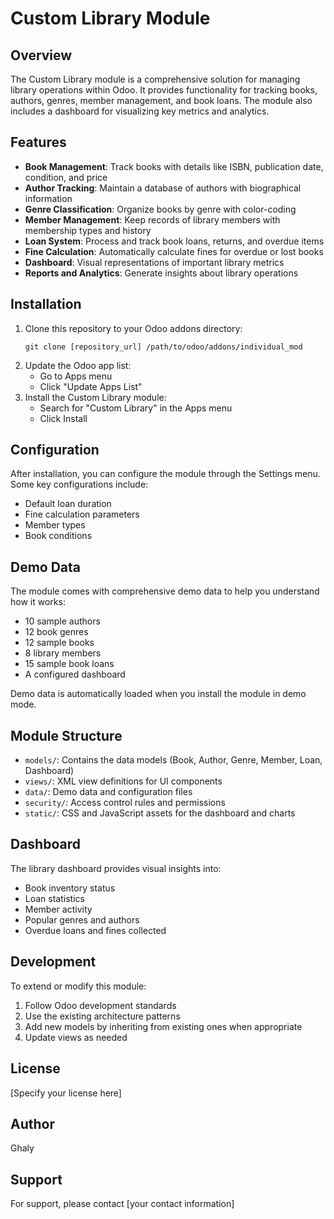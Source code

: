 # Custom Library Module

## Overview
The Custom Library module is a comprehensive solution for managing library operations within Odoo. It provides functionality for tracking books, authors, genres, member management, and book loans. The module also includes a dashboard for visualizing key metrics and analytics.

## Features
- **Book Management**: Track books with details like ISBN, publication date, condition, and price
- **Author Tracking**: Maintain a database of authors with biographical information
- **Genre Classification**: Organize books by genre with color-coding
- **Member Management**: Keep records of library members with membership types and history
- **Loan System**: Process and track book loans, returns, and overdue items
- **Fine Calculation**: Automatically calculate fines for overdue or lost books
- **Dashboard**: Visual representations of important library metrics
- **Reports and Analytics**: Generate insights about library operations

## Installation
1. Clone this repository to your Odoo addons directory:
   ```
   git clone [repository_url] /path/to/odoo/addons/individual_mod
   ```
2. Update the Odoo app list:
   - Go to Apps menu
   - Click "Update Apps List"
3. Install the Custom Library module:
   - Search for "Custom Library" in the Apps menu
   - Click Install

## Configuration
After installation, you can configure the module through the Settings menu. Some key configurations include:
- Default loan duration
- Fine calculation parameters
- Member types
- Book conditions

## Demo Data
The module comes with comprehensive demo data to help you understand how it works:
- 10 sample authors
- 12 book genres
- 12 sample books
- 8 library members
- 15 sample book loans
- A configured dashboard

Demo data is automatically loaded when you install the module in demo mode.

## Module Structure
- `models/`: Contains the data models (Book, Author, Genre, Member, Loan, Dashboard)
- `views/`: XML view definitions for UI components
- `data/`: Demo data and configuration files
- `security/`: Access control rules and permissions
- `static/`: CSS and JavaScript assets for the dashboard and charts

## Dashboard
The library dashboard provides visual insights into:
- Book inventory status
- Loan statistics
- Member activity
- Popular genres and authors
- Overdue loans and fines collected

## Development
To extend or modify this module:
1. Follow Odoo development standards
2. Use the existing architecture patterns
3. Add new models by inheriting from existing ones when appropriate
4. Update views as needed

## License
[Specify your license here]

## Author
Ghaly

## Support
For support, please contact [your contact information] 